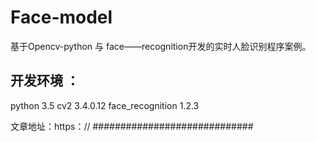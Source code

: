# Face-model
基于Opencv-python 与 face——recognition开发的实时人脸识别程序案例。

开发环境 ： 
-------------------------

python 3.5
cv2 3.4.0.12
face_recognition 1.2.3

文章地址：https：// #############################
